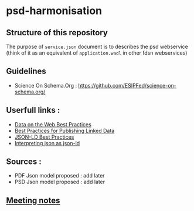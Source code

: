 # psd-harmonisation

## Structure of this repository
The purpose of `service.json` document is to describes the psd webservice (think of it as an equivalent of `application.wadl` in other fdsn webservices)

## Guidelines 
- Science On Schema.Org : https://github.com/ESIPFed/science-on-schema.org/

## Userfull links : 
- [Data on the Web Best Practices](https://www.w3.org/TR/dwbp/)
- [Best Practices for Publishing Linked Data](https://www.w3.org/TR/ld-bp/)
- [JSON-LD Best Practices](https://w3c.github.io/json-ld-bp/)
- [Interpreting json as json-ld](https://www.w3.org/TR/json-ld/#interpreting-json-as-json-ld)

## Sources : 
- PDF Json model proposed : add later
- PSD Json model proposed : add later

## [Meeting notes](https://docs.google.com/document/d/1Nu34I5fvnxgim8ciYic2noLijENgwoGUV0Fpvndmk7s/edit?pli=1&tab=t.0)